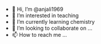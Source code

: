 - 👋 Hi, I’m @anjali1969
- 👀 I’m interested in teaching
- 🌱 I’m currently learning chemistry
- 💞️ I’m looking to collaborate on ...
- 📫 How to reach me ...
